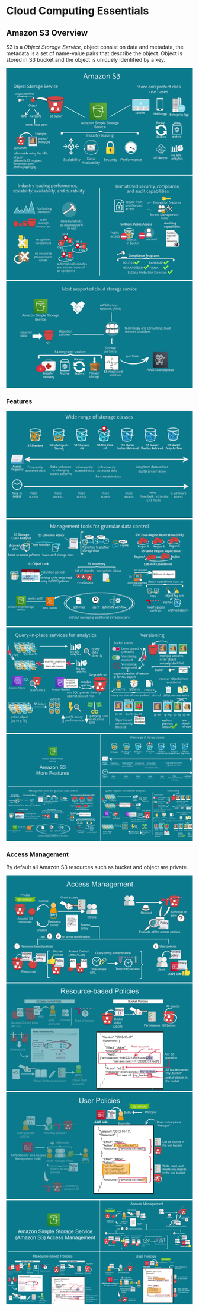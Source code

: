 # Cloud Computing Essentials

## Amazon S3 Overview
S3 is a _Object Storage Service_, object consist on data and metadata, the metadata is a set of name-value pairs that describe the object. 
Object is stored in S3 bucket and the object is uniquely identified by a key.

![Amazon S3](img/amazon-s3.png "Amazon S3")
![Amazon S3 security](img/amazon-s3-02.png "Amazon S3")
![Amazon S3 partner](img/amazon-s3-03.png "Amazon S3")


### Features

![Amazon S3 Features](img/amazon-s3-04.png "Amazon S3")
![Amazon S3 Features](img/amazon-s3-05.png "Amazon S3")
![Amazon S3 Features](img/amazon-s3-06.png "Amazon S3")
![Amazon S3 Features](img/amazon-s3-07.png "Amazon S3")

### Access Management

By default all Amazon S3 resources such as bucket and object are private.

![Amazon S3 Management](img/amazon-s3-08.png "Amazon S3")
![Amazon S3 Management](img/amazon-s3-09.png "Amazon S3")
![Amazon S3 Management](img/amazon-s3-10.png "Amazon S3")
![Amazon S3 Management](img/amazon-s3-11.png "Amazon S3")